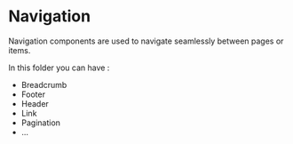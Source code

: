 # Navigation

Navigation components are used to navigate seamlessly between pages or items.

In this folder you can have :

-   Breadcrumb
-   Footer
-   Header
-   Link
-   Pagination
-   ...
